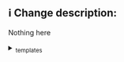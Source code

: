 <!-- 
Thanks for creating this pull request 🤗
You can choose PR template by clicking `preview` then clicking one of the templates link in the bottom.[^1]
-->
## ℹ️ Change description:
Nothing here



<details><summary><sub>templates<sub></summary>
<p>
  
<sub>[templates: [bug](?expand=1&template=bug.md), [feature](?expand=1&template=feature.md)]</sub>

</p>
</details>

